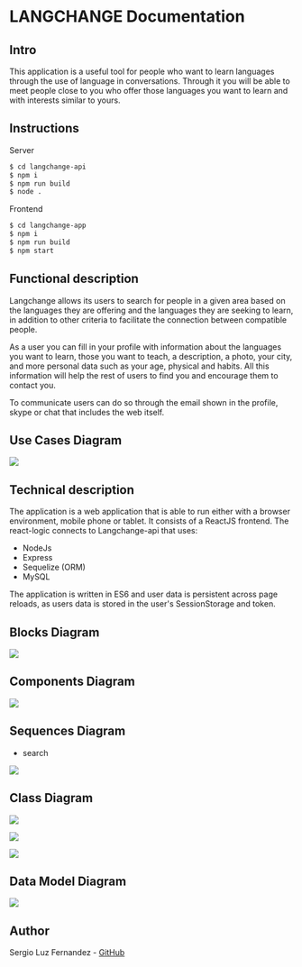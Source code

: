 # LANGCHANGE Documentation

## Intro

This application is a useful tool for people who want to learn languages through the use of language in conversations. Through it you will be able to meet people close to you who offer those languages you want to learn and with interests similar to yours.

<!-- ### Screen Shots

![](images/full-home-side.png)
![](images/collection-side.png)
![](images/spectate-side.png) -->

## Instructions

Server

```bash
$ cd langchange-api
$ npm i
$ npm run build
$ node .
```

Frontend

```bash
$ cd langchange-app
$ npm i
$ npm run build
$ npm start
```

## Functional description

Langchange allows its users to search for people in a given area based on the languages they are offering and the languages they are seeking to learn, in addition to other criteria to facilitate the connection between compatible people.

As a user you can fill in your profile with information about the languages you want to learn, those you want to teach, a description, a photo, your city, and more personal data such as your age, physical and habits.  All this information will help the rest of users to find you and encourage them to contact you.

To communicate users can do so through the email shown in the profile, skype or chat that includes the web itself. 

## Use Cases Diagram

![](images/use-cases.jpg)



## Technical description

The application is a web application that is able to run either with a browser environment, mobile phone or tablet. It consists of a ReactJS frontend. The react-logic connects to Langchange-api that uses:

- NodeJs
- Express
- Sequelize (ORM)
- MySQL

The application is written in ES6 and user data is persistent across page reloads, as users data is stored in the user's SessionStorage and token.  

## Blocks Diagram

![](images/blocks-diagram.jpg)

## Components Diagram

![](images/Component-diagram.jpg)

## Sequences Diagram

- search

![](images/Search-users.jpg)

## Class Diagram

![](images/class-diagram1.jpg) 

![](images/class-diagram2.jpg) 

![](images/class-diagram3.jpg) 

## Data Model Diagram

![](images/data-model.jpg) 

## Author

Sergio Luz Fernandez - [GitHub](https://github.com/sergioluz90)